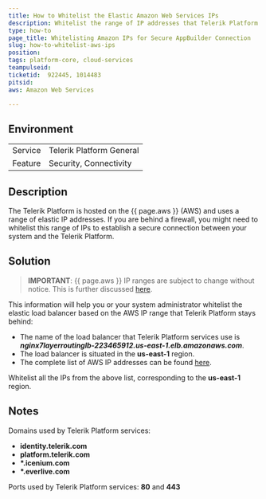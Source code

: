 ```yaml
---
title: How to Whitelist the Elastic Amazon Web Services IPs
description: Whitelist the range of IP addresses that Telerik Platform uses. How to do this for elastic AWS IPs? I need to establish a secure communication channel. that AppBuilder stays behind.
type: how-to
page_title: Whitelisting Amazon IPs for Secure AppBuilder Connection
slug: how-to-whitelist-aws-ips 
position:
tags: platform-core, cloud-services
teampulseid: 
ticketid:  922445, 1014483
pitsid:
aws: Amazon Web Services

---
```

                    
## Environment
<table>
  <tr>
    <td>Service</td>
    <td>Telerik Platform General</td>	
  </tr>
  <tr>
	<td>Feature</td>
	<td>Security, Connectivity</td>
  </tr>
</table>

## Description
The Telerik Platform is hosted on the {{ page.aws }} (AWS) and uses a range of elastic IP addresses. If you are behind a firewall, you might need to whitelist this range of IPs to establish a secure connection between your system and the Telerik Platform.

## Solution
> **IMPORTANT**: {{ page.aws }} IP ranges are subject to change without notice. This is  further discussed [here](http://serverfault.com/questions/665191/whitelist-elastic-load-balancer-based-on-ip).

This information will help you or your system administrator whitelist the elastic load balancer based on the AWS IP range that Telerik Platform stays behind:

* The name of the load balancer that Telerik Platform services use is **_nginx7layerroutinglb-223465912.us-east-1.elb.amazonaws.com_**.
* The load balancer is situated in the **us-east-1** region.
* The complete list of AWS IP addresses can be found [here](https://ip-ranges.amazonaws.com/ip-ranges.json). 

Whitelist all the IPs from the above list, corresponding to the **us-east-1** region.

## Notes
Domains used by Telerik Platform services:

* **identity.telerik.com**
* **platform.telerik.com**
* **\*.icenium.com**
* **\*.everlive.com**

Ports used by Telerik Platform services: **80** and **443**